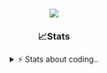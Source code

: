 <div align="center">
  
<p align="center">
  <img src="https://lanyard.cnrad.dev/api/1018290650602553364" />
</p>

### 📈Stats
<details>
    <summary> ⚡ Stats about coding.. </> </summary>
    <br/>

<!--START_SECTION:waka-->
![Code Time](http://img.shields.io/badge/Code%20Time-8%20hrs%2039%20mins-blue)

![Profile Views](http://img.shields.io/badge/Profile%20Views-151-blue)

**🐱 My GitHub Data** 

> 📦 856.9 kB Used in GitHub's Storage 
 > 
> 🏆 102 Contributions in the Year 2024
 > 
> 💼 Opted to Hire
 > 
> 📜 6 Public Repositories 
 > 
> 🔑 15 Private Repositories 
 > 
**I'm a Night 🦉** 

```text
🌞 Morning                36 commits          ██░░░░░░░░░░░░░░░░░░░░░░░   07.84 % 
🌆 Daytime                191 commits         ██████████░░░░░░░░░░░░░░░   41.61 % 
🌃 Evening                189 commits         ██████████░░░░░░░░░░░░░░░   41.18 % 
🌙 Night                  43 commits          ██░░░░░░░░░░░░░░░░░░░░░░░   09.37 % 
```
📅 **I'm Most Productive on Sunday** 

```text
Monday                   21 commits          █░░░░░░░░░░░░░░░░░░░░░░░░   04.58 % 
Tuesday                  55 commits          ███░░░░░░░░░░░░░░░░░░░░░░   11.98 % 
Wednesday                85 commits          █████░░░░░░░░░░░░░░░░░░░░   18.52 % 
Thursday                 71 commits          ████░░░░░░░░░░░░░░░░░░░░░   15.47 % 
Friday                   54 commits          ███░░░░░░░░░░░░░░░░░░░░░░   11.76 % 
Saturday                 73 commits          ████░░░░░░░░░░░░░░░░░░░░░   15.90 % 
Sunday                   100 commits         █████░░░░░░░░░░░░░░░░░░░░   21.79 % 
```


📊 **This Week I Spent My Time On** 

```text
🕑︎ Time Zone: Europe/Berlin

💬 Programming Languages: 
Lua                      12 mins             █████████░░░░░░░░░░░░░░░░   35.13 % 
CSS                      8 mins              ██████░░░░░░░░░░░░░░░░░░░   25.13 % 
Other                    6 mins              █████░░░░░░░░░░░░░░░░░░░░   18.34 % 
HTML                     5 mins              ████░░░░░░░░░░░░░░░░░░░░░   16.08 % 
Image (svg)              1 min               █░░░░░░░░░░░░░░░░░░░░░░░░   04.43 % 

🔥 Editors: 
VS Code                  34 mins             █████████████████████████   100.00 % 

🐱‍💻 Projects: 
acp.illusionrp.ro        11 mins             ████████░░░░░░░░░░░░░░░░░   33.69 % 
Unknown Project          11 mins             ████████░░░░░░░░░░░░░░░░░   33.08 % 
html                     6 mins              █████░░░░░░░░░░░░░░░░░░░░   19.77 % 
illusion                 3 mins              ███░░░░░░░░░░░░░░░░░░░░░░   11.08 % 
185.30.165.128           0 secs              █░░░░░░░░░░░░░░░░░░░░░░░░   02.23 % 

💻 Operating System: 
Windows                  34 mins             █████████████████████████   100.00 % 
```

**I Mostly Code in JavaScript** 

```text
JavaScript               7 repos             ██████████░░░░░░░░░░░░░░░   38.89 % 
Lua                      3 repos             ████░░░░░░░░░░░░░░░░░░░░░   16.67 % 
Python                   3 repos             ████░░░░░░░░░░░░░░░░░░░░░   16.67 % 
TypeScript               2 repos             ███░░░░░░░░░░░░░░░░░░░░░░   11.11 % 
HTML                     1 repo              █░░░░░░░░░░░░░░░░░░░░░░░░   05.56 % 
```




 Last Updated on 09/06/2024 22:16:32 UTC
<!--END_SECTION:waka-->
</details>

